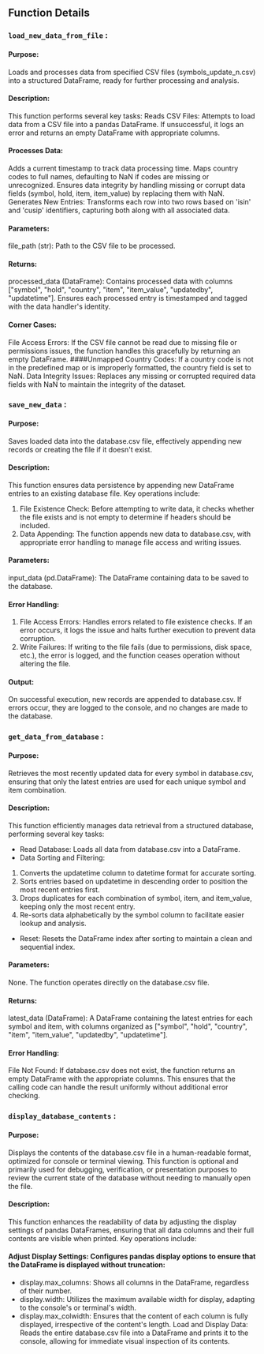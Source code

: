 ## Function Details
### `load_new_data_from_file` : 
#### Purpose:
Loads and processes data from specified CSV files (symbols_update_n.csv) into a structured DataFrame, ready for further processing and analysis.

#### Description:
This function performs several key tasks:
Reads CSV Files: Attempts to load data from a CSV file into a pandas DataFrame. If unsuccessful, it logs an error and returns an empty DataFrame with appropriate columns.
#### Processes Data:
Adds a current timestamp to track data processing time.
Maps country codes to full names, defaulting to NaN if codes are missing or unrecognized.
Ensures data integrity by handling missing or corrupt data fields (symbol, hold, item, item_value) by replacing them with NaN.
Generates New Entries: Transforms each row into two rows based on 'isin' and 'cusip' identifiers, capturing both along with all associated data.
#### Parameters:
file_path (str): Path to the CSV file to be processed.
#### Returns:
processed_data (DataFrame): Contains processed data with columns ["symbol", "hold", "country", "item", "item_value", "updatedby", "updatetime"]. Ensures each processed entry is timestamped and tagged with the data handler's identity.
#### Corner Cases:
File Access Errors: If the CSV file cannot be read due to missing file or permissions issues, the function handles this gracefully by returning an empty DataFrame.
####Unmapped Country Codes: If a country code is not in the predefined map or is improperly formatted, the country field is set to NaN.
Data Integrity Issues: Replaces any missing or corrupted required data fields with NaN to maintain the integrity of the dataset.


### `save_new_data` : 
#### Purpose:
Saves loaded data into the database.csv file, effectively appending new records or creating the file if it doesn't exist.
#### Description:
This function ensures data persistence by appending new DataFrame entries to an existing database file. Key operations include:
1.  File Existence Check: 
Before attempting to write data, it checks whether the file exists and is not empty to determine if headers should be included.
2.  Data Appending: 
The function appends new data to database.csv, with appropriate error handling to manage file access and writing issues.
#### Parameters:
input_data (pd.DataFrame): The DataFrame containing data to be saved to the database.
#### Error Handling:
1. File Access Errors: Handles errors related to file existence checks. If an error occurs, it logs the issue and halts further execution to prevent data corruption.
2. Write Failures: If writing to the file fails (due to permissions, disk space, etc.), the error is logged, and the function ceases operation without altering the file.

#### Output:
On successful execution, new records are appended to database.csv. If errors occur, they are logged to the console, and no changes are made to the database.



### `get_data_from_database` : 
#### Purpose:
Retrieves the most recently updated data for every symbol in database.csv, ensuring that only the latest entries are used for each unique symbol and item combination.
#### Description:
This function efficiently manages data retrieval from a structured database, performing several key tasks:
- Read Database: Loads all data from database.csv into a DataFrame.
- Data Sorting and Filtering:
1. Converts the updatetime column to datetime format for accurate sorting.
2. Sorts entries based on updatetime in descending order to position the most recent entries first.
3. Drops duplicates for each combination of symbol, item, and item_value, keeping only the most recent entry.
4. Re-sorts data alphabetically by the symbol column to facilitate easier lookup and analysis.
- Reset: Resets the DataFrame index after sorting to maintain a clean and sequential index.
#### Parameters:
None. The function operates directly on the database.csv file.

#### Returns:
latest_data (DataFrame): A DataFrame containing the latest entries for each symbol and item, with columns organized as ["symbol", "hold", "country", "item", "item_value", "updatedby", "updatetime"].
#### Error Handling:
File Not Found: If database.csv does not exist, the function returns an empty DataFrame with the appropriate columns. This ensures that the calling code can handle the result uniformly without additional error checking.

### `display_database_contents` : 
#### Purpose:
Displays the contents of the database.csv file in a human-readable format, optimized for console or terminal viewing. This function is optional and primarily used for debugging, verification, or presentation purposes to review the current state of the database without needing to manually open the file.

#### Description:
This function enhances the readability of data by adjusting the display settings of pandas DataFrames, ensuring that all data columns and their full contents are visible when printed. Key operations include:

#### Adjust Display Settings: Configures pandas display options to ensure that the DataFrame is displayed without truncation:
- display.max_columns: Shows all columns in the DataFrame, regardless of their number.
- display.width: Utilizes the maximum available width for display, adapting to the console's or terminal's width.
- display.max_colwidth: Ensures that the content of each column is fully displayed, irrespective of the content's length.
Load and Display Data: Reads the entire database.csv file into a DataFrame and prints it to the console, allowing for immediate visual inspection of its contents.


